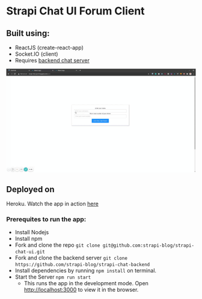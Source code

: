 # Strapi Chat UI Forum Client

## Built using:
- ReactJS (create-react-app)
- Socket.IO (client)
- Requires [backend chat server](https://github.com/strapi-blog/strapi-chat-backend)

![Alt Text](./src/img/strapi-chat.gif)

## Deployed on

Heroku. Watch the app in action [here](https://strapi-chat.purnimagupta.com)

### Prerequites to run the app:

- Install Nodejs
- Install npm 
- Fork and clone the repo `git clone git@github.com:strapi-blog/strapi-chat-ui.git`
- Fork and clone the backend server `git clone https://github.com/strapi-blog/strapi-chat-backend`
- Install dependencies by running `npm install` on terminal.
- Start the Server `npm run start`
    - This runs the app in the development mode.
        Open [http://localhost:3000](http://localhost:3000) to view it in the browser.
